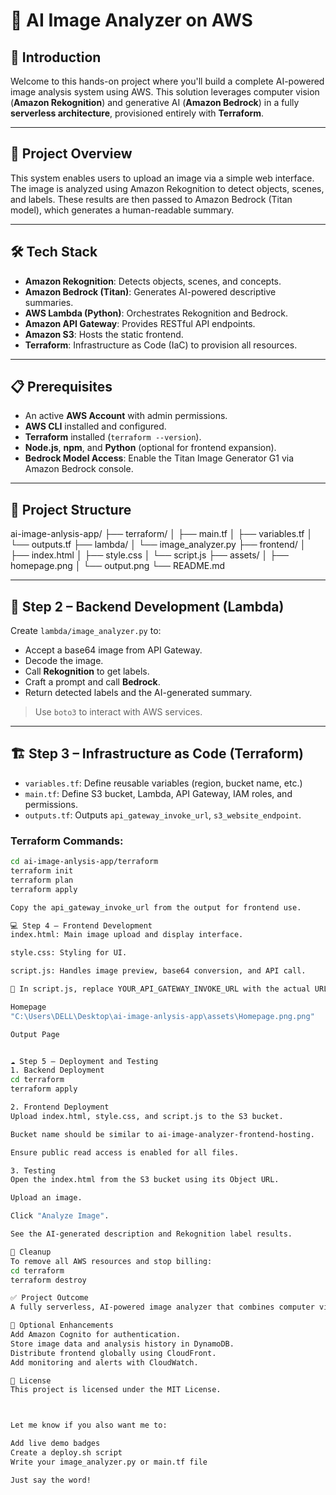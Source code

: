# 🤖 AI Image Analyzer on AWS

## 📘 Introduction
Welcome to this hands-on project where you'll build a complete AI-powered image analysis system using AWS. This solution leverages computer vision (**Amazon Rekognition**) and generative AI (**Amazon Bedrock**) in a fully **serverless architecture**, provisioned entirely with **Terraform**.

---

## 🔎 Project Overview
This system enables users to upload an image via a simple web interface. The image is analyzed using Amazon Rekognition to detect objects, scenes, and labels. These results are then passed to Amazon Bedrock (Titan model), which generates a human-readable summary.

---

## 🛠️ Tech Stack

- **Amazon Rekognition**: Detects objects, scenes, and concepts.
- **Amazon Bedrock (Titan)**: Generates AI-powered descriptive summaries.
- **AWS Lambda (Python)**: Orchestrates Rekognition and Bedrock.
- **Amazon API Gateway**: Provides RESTful API endpoints.
- **Amazon S3**: Hosts the static frontend.
- **Terraform**: Infrastructure as Code (IaC) to provision all resources.

---

## 📋 Prerequisites

- An active **AWS Account** with admin permissions.
- **AWS CLI** installed and configured.
- **Terraform** installed (`terraform --version`).
- **Node.js**, **npm**, and **Python** (optional for frontend expansion).
- **Bedrock Model Access**: Enable the Titan Image Generator G1 via Amazon Bedrock console.

---

## 📁 Project Structure

ai-image-anlysis-app/
├── terraform/
│ ├── main.tf
│ ├── variables.tf
│ └── outputs.tf
├── lambda/
│ └── image_analyzer.py
├── frontend/
│ ├── index.html
│ ├── style.css
│ └── script.js
├── assets/
│ ├── homepage.png
│ └── output.png
└── README.md


---

## 🧠 Step 2 – Backend Development (Lambda)

Create `lambda/image_analyzer.py` to:

- Accept a base64 image from API Gateway.
- Decode the image.
- Call **Rekognition** to get labels.
- Craft a prompt and call **Bedrock**.
- Return detected labels and the AI-generated summary.

> Use `boto3` to interact with AWS services.

---

## 🏗️ Step 3 – Infrastructure as Code (Terraform)

- `variables.tf`: Define reusable variables (region, bucket name, etc.)
- `main.tf`: Define S3 bucket, Lambda, API Gateway, IAM roles, and permissions.
- `outputs.tf`: Outputs `api_gateway_invoke_url`, `s3_website_endpoint`.

### Terraform Commands:
```bash
cd ai-image-anlysis-app/terraform
terraform init
terraform plan
terraform apply

Copy the api_gateway_invoke_url from the output for frontend use.

💻 Step 4 – Frontend Development
index.html: Main image upload and display interface.

style.css: Styling for UI.

script.js: Handles image preview, base64 conversion, and API call.

🔧 In script.js, replace YOUR_API_GATEWAY_INVOKE_URL with the actual URL and add /analyze.

Homepage
"C:\Users\DELL\Desktop\ai-image-anlysis-app\assets\Homepage.png.png"

Output Page


☁️ Step 5 – Deployment and Testing
1. Backend Deployment
cd terraform
terraform apply

2. Frontend Deployment
Upload index.html, style.css, and script.js to the S3 bucket.

Bucket name should be similar to ai-image-analyzer-frontend-hosting.

Ensure public read access is enabled for all files.

3. Testing
Open the index.html from the S3 bucket using its Object URL.

Upload an image.

Click "Analyze Image".

See the AI-generated description and Rekognition label results.

🧹 Cleanup
To remove all AWS resources and stop billing:
cd terraform
terraform destroy

✅ Project Outcome
A fully serverless, AI-powered image analyzer that combines computer vision and generative AI. Built and deployed using modern AWS cloud-native tools with zero server management.

📂 Optional Enhancements
Add Amazon Cognito for authentication.
Store image data and analysis history in DynamoDB.
Distribute frontend globally using CloudFront.
Add monitoring and alerts with CloudWatch.

📄 License
This project is licensed under the MIT License.



Let me know if you also want me to:

Add live demo badges
Create a deploy.sh script
Write your image_analyzer.py or main.tf file

Just say the word!


